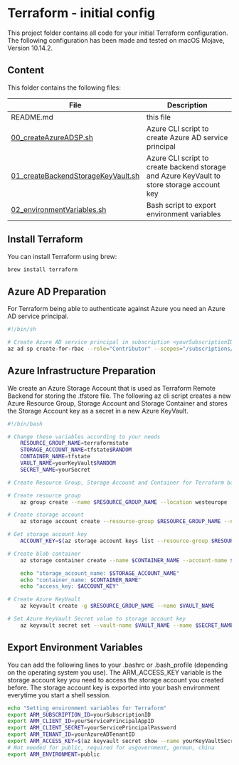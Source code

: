 # Terraform - initial config

This project folder contains all code for your initial Terraform configuration.
The following configuration has been made and tested on macOS Mojave, Version 10.14.2.


## Content
This folder contains the following files:

| File | Description |
|------|-------------|
| README.md | this file |
| [00_createAzureADSP.sh](./00_createAzureADSP.sh) | Azure CLI script to create Azure AD service principal |
| [01_createBackendStorageKeyVault.sh](./01_createBackendStorageKeyVault.sh) | Azure CLI script to create backend storage and Azure KeyVault to store storage account key |
| [02_environmentVariables.sh](./02_environmentVariables.sh) | Bash script to export environment variables |


## Install Terraform

You can install Terraform using brew:

```bash
brew install terraform
```


## Azure AD Preparation

For Terraform being able to authenticate against Azure you need an Azure AD service principal.

```bash
#!/bin/sh

# Create Azure AD service principal in subscription <yourSubscriptionID>
az ad sp create-for-rbac --role="Contributor" --scopes="/subscriptions/<yourSubscriptionID>"
```


## Azure Infrastructure Preparation

We create an Azure Storage Account that is used as Terraform Remote Backend for storing the .tfstore file. The following az cli script creates a new Azure Resource Group, Storage Account and Storage Container and stores the Storage Account key as a secret in a new Azure KeyVault.

```bash
#!/bin/bash

# Change these variables according to your needs
    RESOURCE_GROUP_NAME=terraformstate
    STORAGE_ACCOUNT_NAME=tfstate$RANDOM
    CONTAINER_NAME=tfstate
    VAULT_NAME=yourKeyVault$RANDOM
    SECRET_NAME=yourSecret

# Create Resource Group, Storage Account and Container for Terraform backend (securely storing Terraform plan)

# Create resource group
    az group create --name $RESOURCE_GROUP_NAME --location westeurope

# Create storage account
    az storage account create --resource-group $RESOURCE_GROUP_NAME --name $STORAGE_ACCOUNT_NAME --sku Standard_LRS --encryption-services blob

# Get storage account key
    ACCOUNT_KEY=$(az storage account keys list --resource-group $RESOURCE_GROUP_NAME --account-name $STORAGE_ACCOUNT_NAME --query [0].value -o tsv)

# Create blob container
    az storage container create --name $CONTAINER_NAME --account-name $STORAGE_ACCOUNT_NAME --account-key $ACCOUNT_KEY

    echo "storage_account_name: $STORAGE_ACCOUNT_NAME"
    echo "container_name: $CONTAINER_NAME"
    echo "access_key: $ACCOUNT_KEY"

# Create Azure KeyVault
    az keyvault create -g $RESOURCE_GROUP_NAME --name $VAULT_NAME 

# Set Azure KeyVault Secret value to storage account key
    az keyvault secret set --vault-name $VAULT_NAME --name $SECRET_NAME --value $ACCOUNT_KEY
```


## Export Environment Variables

You can add the following lines to your .bashrc or .bash_profile (depending on the operating system you use). The ARM_ACCESS_KEY variable is the storage account key you need to access the storage account you created before. The storage account key is exported into your bash environment everytime you start a shell session.

```bash
echo "Setting environment variables for Terraform"
export ARM_SUBSCRIPTION_ID=yourSubscriptionID
export ARM_CLIENT_ID=yourServicePrincipalAppID
export ARM_CLIENT_SECRET=yourServicePrincipalPassword
export ARM_TENANT_ID=yourAzureADTenantID
export ARM_ACCESS_KEY=$(az keyvault secret show --name yourKeyVaultSecretName --vault-name yourKeyVaultName --query value -o tsv)
# Not needed for public, required for usgovernment, german, china
export ARM_ENVIRONMENT=public
```